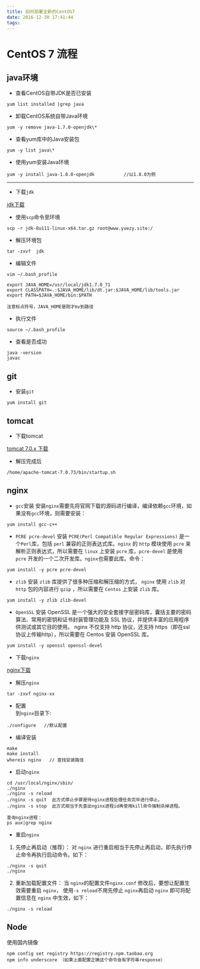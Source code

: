 ```yaml
---
title: 如何部署全新的CentOS7
date: 2016-12-30 17:41:44
tags:
---
```


# CentOS 7 流程
## java环境
* 查看CentOS自带JDK是否已安装
```
yum list installed |grep java 
```
* 卸载CentOS系统自带Java环境  
```
yum -y remove java-1.7.0-openjdk\*
```
* 查看yum库中的Java安装包            
```
yum -y list java\* 
```
* 使用yum安装Java环境                    
```
yum -y install java-1.8.0-openjdk           //以1.8.0为例
```
- - - -
* 下载``jdk``

[jdk下载](http://www.oracle.com/technetwork/java/javase/downloads/jdk8-downloads-2133151.html)
* 使用``scp``命令至环境
```
scp -r jdk-8u111-linux-x64.tar.gz root@www.yuezy.site:/
```
* 解压环境包
```
tar -zxvf  jdk
```
* 编辑文件
```
vim ~/.bash_profile

export JAVA_HOME=/usr/local/jdk1.7.0_71
export CLASSPATH=.:$JAVA_HOME/lib/dt.jar:$JAVA_HOME/lib/tools.jar
export PATH=$JAVA_HOME/bin:$PATH

注意标点符号，JAVA_HOME是刚才mv到路径
```

* 执行文件
```
source ~/.bash_profile
```
* 查看是否成功
```
java -version
javac
```

## git
* 安装``git``
```
yum install git
```

## tomcat  
* 下载tomcat

[tomcat 7.0.x 下载](http://tomcat.apache.org/download-70.cgi)

* 解压完成后
```
/home/apache-tomcat-7.0.73/bin/startup.sh
```
## nginx

* ``gcc``安装
安装``nginx``需要先将官网下载的源码进行编译，编译依赖``gcc``环境，如果没有``gcc``环境，则需要安装：
```
yum install gcc-c++
```
* ``PCRE pcre-devel`` 安装
``PCRE(Perl Compatible Regular Expressions)`` 是一个``Perl``库，包括 ``perl`` 兼容的正则表达式库。``nginx`` 的 ``http`` 模块使用 ``pcre`` 来解析正则表达式，所以需要在 ``linux`` 上安装 ``pcre`` 库，``pcre-devel`` 是使用 ``pcre`` 开发的一个二次开发库。``nginx``也需要此库。命令：
```
yum install -y pcre pcre-devel
```
* ``zlib`` 安装
``zlib`` 库提供了很多种压缩和解压缩的方式， ``nginx`` 使用 ``zlib`` 对 ``http`` 包的内容进行 ``gzip`` ，所以需要在 ``Centos`` 上安装 ``zlib`` 库。
```
yum install -y zlib zlib-devel
```
* ``OpenSSL`` 安装
OpenSSL 是一个强大的安全套接字层密码库，囊括主要的密码算法、常用的密钥和证书封装管理功能及 SSL 协议，并提供丰富的应用程序供测试或其它目的使用。
nginx 不仅支持 http 协议，还支持 https（即在ssl协议上传输http），所以需要在 Centos 安装 OpenSSL 库。
```
yum install -y openssl openssl-devel
```

* 下载``nginx``

[nginx下载](https://nginx.org/en/download.html)
* 解压``nginx``
```
tar -zxvf nginx-xx
```
* 配置   
到``nginx``目录下:
```
./configure   //默认配置
```
* 编译安装
```
make
make install
whereis nginx   // 查找安装路径
```
*  启动``nginx``
```
cd /usr/local/nginx/sbin/
./nginx 
./nginx -s reload
./nginx -s quit  此方式停止步骤是待nginx进程处理任务完毕进行停止。
./nginx -s stop  此方式相当于先查出nginx进程id再使用kill命令强制杀掉进程。

查询nginx进程：
ps aux|grep nginx
```
* 重启``nginx``
1. 先停止再启动（推荐）：
对 ``nginx`` 进行重启相当于先停止再启动，即先执行停止命令再执行启动命令。如下：
```
./nginx -s quit
./nginx
```
2. 重新加载配置文件：
当 ``nginx``的配置文件``nginx.conf`` 修改后，要想让配置生效需要重启 ``nginx``，
使用``-s reload``不用先停止 ``nginx``再启动 ``nginx`` 即可将配置信息在 ``nginx`` 中生效，如下：
```
./nginx -s reload
```


## Node 
使用国内镜像

```
npm config set registry https://registry.npm.taobao.org
npm info underscore （如果上面配置正确这个命令会有字符串response）
```